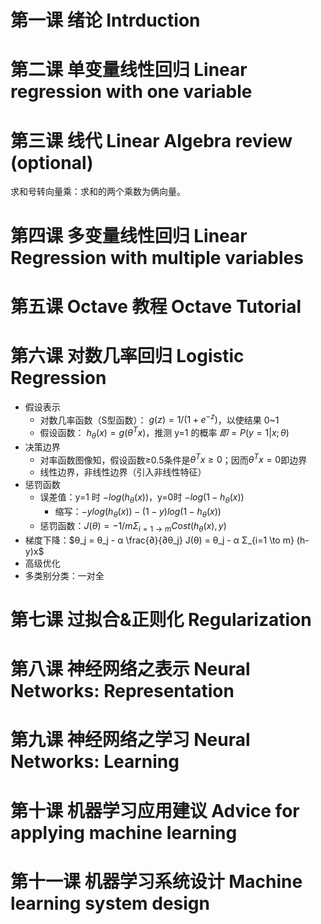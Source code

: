# 第一课 绪论 Intrduction

# 第二课 单变量线性回归 Linear regression with one variable

# 第三课 线代 Linear Algebra review (optional)

求和号转向量乘：求和的两个乘数为俩向量。

# 第四课 多变量线性回归 Linear Regression with multiple variables

# 第五课 Octave 教程 Octave Tutorial

# 第六课 对数几率回归 Logistic Regression

- 假设表示
  - 对数几率函数（S型函数）： $g(z)=1/(1+e^{-z})$，以使结果 0~1
  - 假设函数： $h_θ(x)=g(θ^T x)$，推测 y=1 的概率 $即 =P(y=1 | x;θ)$
- 决策边界
  - 对率函数图像知，假设函数≥0.5条件是$θ^T x≥0$；因而$θ^T x=0$即边界
  - 线性边界，非线性边界（引入非线性特征）
- 惩罚函数
  - 误差值：y=1 时 $-log(h_θ(x))$，y=0时 $-log(1-h_θ(x))$
    - 缩写：$-ylog(h_θ(x))-(1-y)log(1-h_θ(x))$
  - 惩罚函数：$J(θ) = -1/m Σ_{i=1 \to m} Cost(h_θ(x),y)$
- 梯度下降：$θ_j = θ_j - α \frac{∂}{∂θ_j} J(θ) = θ_j - α Σ_{i=1 \to m} (h-y)x$
- 高级优化
- 多类别分类：一对全

# 第七课 过拟合&正则化 Regularization

# 第八课 神经网络之表示 Neural Networks: Representation

# 第九课 神经网络之学习 Neural Networks: Learning

# 第十课 机器学习应用建议 Advice for applying machine learning

# 第十一课 机器学习系统设计 Machine learning system design